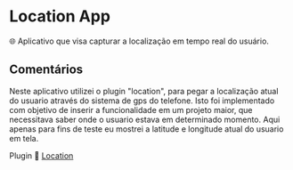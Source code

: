 # Location App
:globe_with_meridians: Aplicativo que visa capturar a localização em tempo real do usuário.

## Comentários

Neste aplicativo utilizei o plugin "location", para pegar a localização atual do usuario através do sistema de gps do telefone. Isto foi implementado com objetivo de inserir a funcionalidade em um projeto maior, que necessitava saber onde o usuario estava em determinado momento. Aqui apenas para fins de teste eu mostrei a latitude e longitude atual do usuario em tela.

Plugin 🔗 [Location](https://pub.dev/packages/location)

